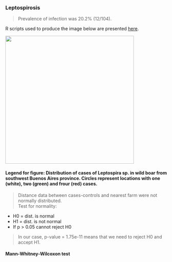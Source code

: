 ### Leptospirosis

>Prevalence of infection was 20.2% (12/104).  


R scripts used to produce the image below are presented [here](./Leptospira.R).

<img src="https://user-images.githubusercontent.com/20196847/92311237-bf779800-ef8b-11ea-9991-cdb5914ea133.jpg" width="400" img align="center">

#### Legend for figure: Distribution of cases of Leptospira sp. in wild boar from southwest Buenos Aires province. Circles represent locations with one (white), two (green) and frour (red) cases.        

>Distance data between cases-controls and nearest farm were not normally distributed.   
>Test for normality:    
- H0 = dist. is normal  
- H1 = dist. is not normal   
- If p > 0.05 cannot reject H0    
>In our case, p-value = 1.75e-11 means that we need to reject H0 and accept H1. 

#### Mann-Whitney-Wilcoxon test
